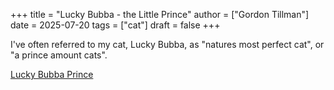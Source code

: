 +++
title = "Lucky Bubba - the Little Prince"
author = ["Gordon Tillman"]
date = 2025-07-20
tags = ["cat"]
draft = false
+++

I've often referred to my cat, Lucky Bubba, as "natures most perfect
cat", or "a prince amount cats".

[Lucky Bubba Prince](/images/cat/lucky-bubba-prince.png)
